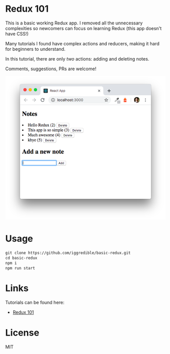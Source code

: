 # Redux 101

This is a basic working Redux app. I removed all the unnecessary complexities so newcomers can focus on learning Redux (this app doesn't have CSS!)

Many tutorials I found have complex actions and reducers, making it hard for beginners to understand.

In this tutorial, there are only *two* actions: adding and deleting notes.

Comments, suggestions, PRs are welcome!

![Basic-rdux app screenshot](/basic-redux-screenshot.png?raw=true)

# Usage

```
git clone https://github.com/iggredible/basic-redux.git
cd basic-redux
npm i
npm run start
```

# Links

Tutorials can be found here:
- [Redux 101](https://dev.to/iggredible/redux-101-48kc)

# License

MIT

